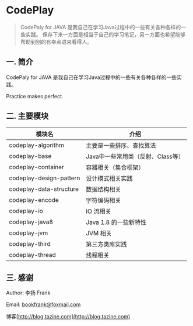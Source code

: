 # CodePlay
> CodePaly for JAVA 是我自己在学习Java过程中的一些有关各种各样的一些实践。
> 保存下来一方面是相当于自己的学习笔记，另一方面也希望能够帮助到别的有幸点进来看得人。

## 一. 简介 ##

CodePaly for JAVA 是我自己在学习Java过程中的一些有关各种各样的一些实践。

Practice makes perfect.


## 二. 主要模块

| 模块名                 | 介绍                    |
| ------------------- | --------------------- |
| codeplay-algorithm  | 主要是一些排序、查找算法          |
| codeplay-base       | Java中一些常用类（反射、Class等） |
| codeplay-container  | 容器相关（集合框架）                |
| codeplay-design-pattern| 设计模式相关实践        |
| codeplay-data-structure| 数据结构相关        |
| codeplay-encode     | 字符编码相关                |
| codeplay-io         | IO 流相关                |
| codeplay-java8      | Java 1.8 的一些新特性       |
| codeplay-jvm        | JVM 相关                |
| codeplay-third      | 第三方类库实践             |
| codeplay-thread     | 线程相关                  |

## 三. 感谢 ##

Author: 李扬 Frank   

Email: bookfrank@foxmail.com

博客[http://blog.tazine.com](http://blog.tazine.com)